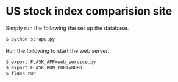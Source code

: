 # US stock index comparision site

Simply run the following the set up the database.
```bash
$ python scrape.py
```
Run the following to start the web server.
```bash
$ export FLASK_APP=web_service.py
$ export FLASK_RUN_PORT=8080
$ flask run
```

